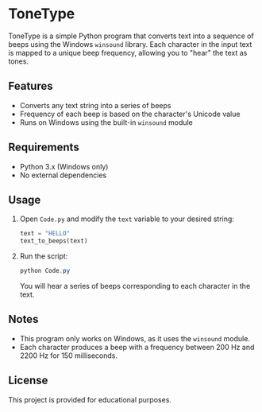 # ToneType

ToneType is a simple Python program that converts text into a sequence of beeps using the Windows `winsound` library. Each character in the input text is mapped to a unique beep frequency, allowing you to "hear" the text as tones.

## Features
- Converts any text string into a series of beeps
- Frequency of each beep is based on the character's Unicode value
- Runs on Windows using the built-in `winsound` module

## Requirements
- Python 3.x (Windows only)
- No external dependencies

## Usage
1. Open `Code.py` and modify the `text` variable to your desired string:
   ```python
   text = "HELLO"
   text_to_beeps(text)
   ```
2. Run the script:
   ```powershell
   python Code.py
   ```
   You will hear a series of beeps corresponding to each character in the text.

## Notes
- This program only works on Windows, as it uses the `winsound` module.
- Each character produces a beep with a frequency between 200 Hz and 2200 Hz for 150 milliseconds.

## License
This project is provided for educational purposes.
